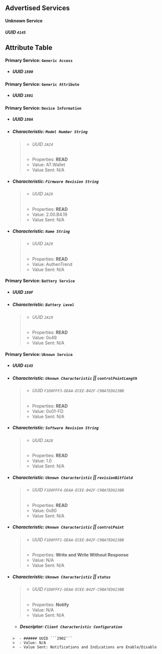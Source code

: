 ## Advertised Services

#### Unknown Service
##### UUID ```4145```

## Attribute Table

#### Primary Service: ```Generic Access```
- ##### UUID ```1800```

#### Primary Service: ```Generic Attribute ```
- ##### UUID ```1801```

#### Primary Service: ```Device Information``` 
- ##### UUID ```180A```
-  ##### Characteristic: ```Model Number String```
   >  - ###### UUID ```2A24```
   >  - Properties: **READ**
   >  - Value: AT.Wallet
   >  - Value Sent: N/A
   
-  ##### Characteristic: ```Firmware Revision String```
   >  - ###### UUID ```2A26```
   >  - Properties: **READ**
   >  - Value: 2.00.B4.19
   >  - Value Sent: N/A

-  ##### Characteristic: ```Name String```
   >  - ###### UUID ```2A29```
   >  - Properties: **READ**
   >  - Value: AuthenTrend
   >  - Value Sent: N/A
   
#### Primary Service: ```Battery Service``` 
- ##### UUID ```180F```
-  ##### Characteristic: ```Battery Level```
   >  - ###### UUID ```2A19```
   >  - Properties: **READ**
   >  - Value: 0x49
   >  - Value Sent: N/A
   
#### Primary Service: ```Uknown Service``` 
- ##### UUID ```4145```
-  ##### Characteristic: ```Uknown Characteristic``` || ```controlPointLength```
   >  - ###### UUID ```F1D0FFF3-DEAA-ECEE-B42F-C9BA7ED623BB```
   >  - Properties: **READ**
   >  - Value: 0x01-FD
   >  - Value Sent: N/A
   
-  ##### Characteristic: ```Software Revision String```
   >  - ###### UUID ```2A28```
   >  - Properties: **READ**
   >  - Value: 1.0
   >  - Value Sent: N/A

-  ##### Characteristic: ```Uknown Characteristic``` || ```revisionBitfield```
   >  - ###### UUID ```F1D0FFF4-DEAA-ECEE-B42F-C9BA7ED623BB```
   >  - Properties: **READ**
   >  - Value: 0x80
   >  - Value Sent: N/A
   
-  ##### Characteristic: ```Uknown Characteristic```  || ```controlPoint```
   >  - ###### UUID ```F1D0FFF1-DEAA-ECEE-B42F-C9BA7ED623BB```
   >  - Properties: **Write and Write Without Response**
   >  - Value: N/A
   >  - Value Sent: N/A

-  ##### Characteristic: ```Uknown Characteristic``` || ```status```
   >  - ###### UUID ```F1D0FFF2-DEAA-ECEE-B42F-C9BA7ED623BB```
   >  - Properties: **Notify**
   >  - Value: N/A
   >  - Value Sent: N/A
   
      - ##### Descriptor: ```Client Characteristic Configuration```
       >  - ###### UUID ```2902```
       >  - Value: N/A
       >  - Value Sent: Notifications and Indications are Enable/Disable

